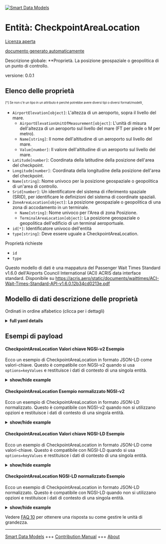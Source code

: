 <!-- 10-Header -->  
[![Smart Data Models](https://smartdatamodels.org/wp-content/uploads/2022/01/SmartDataModels_logo.png "Logo")](https://smartdatamodels.org)  
Entità: CheckpointAreaLocation  
==============================<!-- /10-Header -->  
<!-- 15-License -->  
[Licenza aperta](https://github.com/smart-data-models//dataModel.ACRIS/blob/master/CheckpointAreaLocation/LICENSE.md)  
[documento generato automaticamente](https://docs.google.com/presentation/d/e/2PACX-1vTs-Ng5dIAwkg91oTTUdt8ua7woBXhPnwavZ0FxgR8BsAI_Ek3C5q97Nd94HS8KhP-r_quD4H0fgyt3/pub?start=false&loop=false&delayms=3000#slide=id.gb715ace035_0_60)  
<!-- /15-License -->  
<!-- 20-Description -->  
Descrizione globale: **Proprietà. La posizione geospaziale o geopolitica di un punto di controllo.  
versione: 0.0.1  
<!-- /20-Description -->  
<!-- 30-PropertiesList -->  

## Elenco delle proprietà  

<sup><sub>[*] Se non c'è un tipo in un attributo è perché potrebbe avere diversi tipi o diversi formati/modelli</sub></sup>.  
- `AirportElevation[object]`: L'altezza di un aeroporto, sopra il livello del mare.  	- `AirportElevationUnitOfMeasurement[object]`: L'unità di misura dell'altezza di un aeroporto sul livello del mare (FT per piede o M per metro).    
	- `Name[string]`: Il nome dell'altitudine di un aeroporto sul livello del mare.    
	- `Value[number]`: Il valore dell'altitudine di un aeroporto sul livello del mare.    
- `Latitude[number]`: Coordinata della latitudine della posizione dell'area del checkpoint.  - `Longitude[number]`: Coordinata della longitudine della posizione dell'area del checkpoint.  - `Name[string]`: Nome univoco per la posizione geospaziale o geopolitica di un'area di controllo.  - `Srid[number]`: Un identificatore del sistema di riferimento spaziale (SRID), per identificare le definizioni del sistema di coordinate spaziali.  - `ZoneAreaLocation[object]`: La posizione geospaziale o geopolitica di una zona di accodamento in un terminale.  	- `Name[string]`: Nome univoco per l'Area di zona Posizione.    
	- `TerminalAreaLocation[object]`: La posizione geospaziale o geopolitica dell'edificio di un terminal aeroportuale.    
- `id[*]`: Identificatore univoco dell'entità  - `type[string]`: Deve essere uguale a CheckpointAreaLocation.  <!-- /30-PropertiesList -->  
<!-- 35-RequiredProperties -->  
Proprietà richieste  
- `id`  - `type`  <!-- /35-RequiredProperties -->  
<!-- 40-RequiredProperties -->  
Questo modello di dati è una mappatura del Passenger Wait Times Standard v1.6.0 dell'Airports Council International (ACI) ACRIS data interface standard. Disponibile su https://acris.aero/static/documents/waittimes/ACI-Wait-Times-Standard-API-v1.6.0.12b34cd0213e.pdf  
<!-- /40-RequiredProperties -->  
<!-- 50-DataModelHeader -->  
## Modello di dati descrizione delle proprietà  
Ordinati in ordine alfabetico (clicca per i dettagli)  
<!-- /50-DataModelHeader -->  
<!-- 60-ModelYaml -->  
<details><summary><strong>full yaml details</strong></summary>    
```yaml  
CheckpointAreaLocation:    
  description: Property. The geospatial or geopolitical location of a Checkpoint.    
  properties:    
    AirportElevation:    
      description: 'The height of an Airport, above sea level.'    
      properties:    
        AirportElevationUnitOfMeasurement:    
          description: The unit of measure of the height of an Airport above sea level (FT for foot or M for metre).    
          properties:    
            Name:    
              description: The name of the unit of measure for an Airport elevation above sea level.    
              type: string    
              x-ngsi:    
                type: Property    
          type: object    
          x-ngsi:    
            type: Property    
        Name:    
          description: The name of an Airport elevation above sea level.    
          type: string    
          x-ngsi:    
            type: Property    
        Value:    
          description: The value of an Airport elevation above sea level.    
          type: number    
          x-ngsi:    
            type: Property    
      type: object    
      x-ngsi:    
        type: Property    
    Latitude:    
      description: Coordinate of the latitude of the checkpoint area location.    
      type: number    
      x-ngsi:    
        type: Property    
    Longitude:    
      description: Coordinate of the longitude of the checkpoint area location.    
      type: number    
      x-ngsi:    
        type: Property    
    Name:    
      description: Unique name for geospatial or geopolitical location of a Checkpoint Area Location.    
      type: string    
      x-ngsi:    
        type: Property    
    Srid:    
      description: 'A Spatial Reference System Identifier (SRID), to identify the spatial coordinate system definitions'    
      type: number    
      x-ngsi:    
        type: Property    
    ZoneAreaLocation:    
      description: The geospatial or geopolitical location of a Queuing Zone in a Terminal.    
      properties:    
        Name:    
          description: Unique name for the Zone Area Location.    
          type: string    
          x-ngsi:    
            type: Property    
        TerminalAreaLocation:    
          description: The geospatial or geopolitical location of an Airport Terminal building.    
          properties:    
            AirportLocation:    
              description: The geospatial or geopolitical location of an Airport.    
              properties:    
                Latitude:    
                  description: Coordinate for latitude of the Airport.    
                  type: number    
                  x-ngsi:    
                    type: Property    
                Longitude:    
                  description: Coordinate for longitude of the Airport.    
                  type: number    
                  x-ngsi:    
                    type: Property    
                Name:    
                  description: Unique name for the Airport Location.    
                  type: string    
                  x-ngsi:    
                    type: Property    
                Srid:    
                  description: 'A Spatial Reference System Identifier (SRID), to identify the spatial coordinate system definitions.'    
                  type: integer    
                  x-ngsi:    
                    type: Property    
              type: object    
              x-ngsi:    
                type: Property    
            Name:    
              description: Unique name for the Terminal Area Location.    
              type: string    
              x-ngsi:    
                type: Property    
          type: object    
          x-ngsi:    
            type: Property    
      type: object    
      x-ngsi:    
        type: Property    
    id:    
      anyOf:    
        - description: Identifier format of any NGSI entity    
          maxLength: 256    
          minLength: 1    
          pattern: ^[\w\-\.\{\}\$\+\*\[\]`|~^@!,:\\]+$    
          type: string    
          x-ngsi:    
            type: Property    
        - description: Identifier format of any NGSI entity    
          format: uri    
          type: string    
          x-ngsi:    
            type: Property    
      description: Unique identifier of the entity    
      x-ngsi:    
        type: Property    
    type:    
      description: It must be equal to CheckpointAreaLocation.    
      enum:    
        - CheckpointAreaLocation    
      type: string    
      x-ngsi:    
        type: Property    
  required:    
    - id    
    - type    
  type: object    
  x-derived-from: https://acris.aero/static/documents/waittimes/ACI-Wait-Times-API-Specification-v1.6.0.1c4ec122da9a.yaml    
  x-disclaimer: 'Redistribution and use in source and binary forms, with or without modification, are permitted  provided that the license conditions are met. Copyleft (c) 2022 Contributors to Smart Data Models Program'    
  x-license-url: https://github.com/smart-data-models/dataModel.ACRIS/blob/master/CheckpointAreaLocation/LICENSE.md    
  x-model-schema: https://smart-data-models.github.io/dataModel.ACRIS/CheckpointAreaLocation/schema.json    
  x-model-tags: ACRIS    
  x-version: 0.0.1    
```  
</details>    
<!-- /60-ModelYaml -->  
<!-- 70-MiddleNotes -->  
<!-- /70-MiddleNotes -->  
<!-- 80-Examples -->  
## Esempi di payload  
#### CheckpointAreaLocation Valori chiave NGSI-v2 Esempio  
Ecco un esempio di CheckpointAreaLocation in formato JSON-LD come valori-chiave. Questo è compatibile con NGSI-v2 quando si usa `options=keyValues` e restituisce i dati di contesto di una singola entità.  
<details><summary><strong>show/hide example</strong></summary>    
```json  
{  
  "id": "urn:ngsi-ld:CheckpointAreaLocation:id:BLBC:14665623",  
  "type": "CheckpointAreaLocation",  
  "Latitude": 40.42,  
  "Longitude": 3.708,  
  "Name": "As since dream public analysis clear one. Federal skill term court.",  
  "Srid": 4326,  
  "AirportElevation": {  
    "Name": "",  
    "Value": 777.7,  
    "AirportElevationUnitOfMeasurement": {  
      "Name": "Meters"  
    }  
  },  
  "ZoneAreaLocation": {  
    "Name": "",  
    "TerminalAreaLocation": {  
      "Name": "",  
      "AirportLocation": {  
        "Latitude": 40.42,  
        "Longitude": 3.708,  
        "Name": "Barajas",  
        "Srid": 4326  
      }  
    }  
  }  
}  
```  
</details>  
#### CheckpointAreaLocation Esempio normalizzato NGSI-v2  
Ecco un esempio di CheckpointAreaLocation in formato JSON-LD normalizzato. Questo è compatibile con NGSI-v2 quando non si utilizzano opzioni e restituisce i dati di contesto di una singola entità.  
<details><summary><strong>show/hide example</strong></summary>    
```json  
{  
    "id": "urn:ngsi-ld:CheckpointAreaLocation:id:KSRW:92816613",  
    "type": "CheckpointAreaLocation",  
    "Latitude": {  
        "type": "Number",  
        "value": 2.4  
    },  
    "Longitude": {  
        "type": "Number",  
        "value": 5.3  
    },  
    "Name": {  
        "type": "Text",  
        "value": ""  
    },  
    "Srid": {  
        "type": "Number",  
        "value": 4326  
    },  
    "AirportElevation": {  
        "type": "StructuredValue",  
        "value": {  
            "Name": "",  
            "Value": 487.8,  
            "AirportElevationUnitOfMeasurement": {  
                "Name": "Meters"  
            }  
        }  
    },  
    "ZoneAreaLocation": {  
        "type": "StructuredValue",  
        "value": {  
            "Name": "",  
            "TerminalAreaLocation": {  
                "Name": "Madrid",  
                "AirportLocation": {  
                    "Latitude": 40.41,  
                    "Longitude": 3.70,  
                    "Name": "",  
                    "Srid": 662  
                }  
            }  
        }  
    }  
}  
```  
</details>  
#### CheckpointAreaLocation Valori chiave NGSI-LD Esempio  
Ecco un esempio di CheckpointAreaLocation in formato JSON-LD come valori-chiave. Questo è compatibile con NGSI-LD quando si usa `options=keyValues` e restituisce i dati di contesto di una singola entità.  
<details><summary><strong>show/hide example</strong></summary>    
```json  
{  
  "id": "urn:ngsi-ld:CheckpointAreaLocation:id:BLBC:14665623",  
  "type": "CheckpointAreaLocation",  
  "Latitude": 40.42,  
  "Longitude": 3.708,  
  "Name": "As since dream public analysis clear one. Federal skill term court.",  
  "Srid": 4326,  
  "AirportElevation": {  
    "Name": "",  
    "Value": 777.7,  
    "AirportElevationUnitOfMeasurement": {  
      "Name": "Meters"  
    }  
  },  
  "ZoneAreaLocation": {  
    "Name": "",  
    "TerminalAreaLocation": {  
      "Name": "",  
      "AirportLocation": {  
        "Latitude": 40.42,  
        "Longitude": 3.708,  
        "Name": "Barajas",  
        "Srid": 4326  
      }  
    }  
  },  
  "@context": [  
    "https://raw.githubusercontent.com/smart-data-models/dataModel.ACRIS/master/context.jsonld"  
  ]  
}  
```  
</details>  
#### CheckpointAreaLocation NGSI-LD normalizzato Esempio  
Ecco un esempio di CheckpointAreaLocation in formato JSON-LD normalizzato. Questo è compatibile con NGSI-LD quando non si utilizzano opzioni e restituisce i dati di contesto di una singola entità.  
<details><summary><strong>show/hide example</strong></summary>    
```json  
{  
    "id": "urn:ngsi-ld:CheckpointAreaLocation:id:KSRW:92816613",  
    "type": "CheckpointAreaLocation",  
    "Latitude": {  
        "type": "Property",  
        "value": 40.42  
    },  
    "Longitude": {  
        "type": "Property",  
        "value": 3.708  
    },  
    "Name": {  
        "type": "Property",  
        "value": "Madrid"  
    },  
    "Srid": {  
        "type": "Property",  
        "value": 4326  
    },  
    "AirportElevation": {  
        "type": "Property",  
        "value": {  
            "Name": "",  
            "Value": 487.8,  
            "AirportElevationUnitOfMeasurement": {  
                "Name": "Meters"  
            }  
        }  
    },  
    "ZoneAreaLocation": {  
        "type": "Property",  
        "value": {  
            "Name": "",  
            "TerminalAreaLocation": {  
                "Name": "Madrid",  
                "AirportLocation": {  
                    "Latitude": 40.42,  
                    "Longitude": 3.708,  
                    "Name": "",  
                    "Srid": 4326  
                }  
            }  
        }  
    },  
    "@context": [  
        "https://raw.githubusercontent.com/smart-data-models/dataModel.ACRIS/master/context.jsonld"  
    ]  
}  
```  
</details><!-- /80-Examples -->  
<!-- 90-FooterNotes -->  
<!-- /90-FooterNotes -->  
<!-- 95-Units -->  
Vedere [FAQ 10](https://smartdatamodels.org/index.php/faqs/) per ottenere una risposta su come gestire le unità di grandezza.  
<!-- /95-Units -->  
<!-- 97-LastFooter -->  
---  
[Smart Data Models](https://smartdatamodels.org) +++ [Contribution Manual](https://bit.ly/contribution_manual) +++ [About](https://bit.ly/Introduction_SDM)<!-- /97-LastFooter -->  
